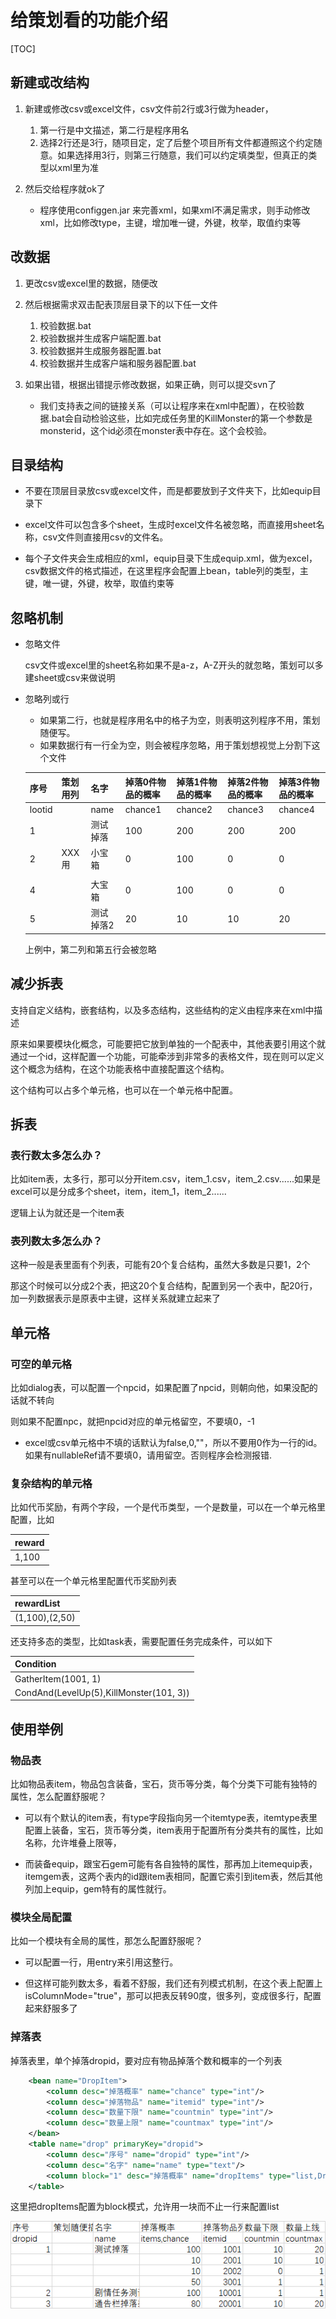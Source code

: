 # 给策划看的功能介绍

[TOC]



## 新建或改结构

1. 新建或修改csv或excel文件，csv文件前2行或3行做为header，

   1. 第一行是中文描述，第二行是程序用名
   2. 选择2行还是3行，随项目定，定了后整个项目所有文件都遵照这个约定随意。如果选择用3行，则第三行随意，我们可以约定填类型，但真正的类型以xml里为准
   
2. 然后交给程序就ok了

	* 程序使用configgen.jar 来完善xml，如果xml不满足需求，则手动修改xml，比如修改type，主键，增加唯一键，外键，枚举，取值约束等
	
	  

## 改数据

1. 更改csv或excel里的数据，随便改

2. 然后根据需求双击配表顶层目录下的以下任一文件
   1. 校验数据.bat
   2. 校验数据并生成客户端配置.bat
   3. 校验数据并生成服务器配置.bat
   4. 校验数据并生成客户端和服务器配置.bat
   
3. 如果出错，根据出错提示修改数据，如果正确，则可以提交svn了

   - 我们支持表之间的链接关系（可以让程序来在xml中配置），在校验数据.bat会自动检验这些，比如完成任务里的KillMonster的第一个参数是monsterid，这个id必须在monster表中存在。这个会校验。

   

## 目录结构

- 不要在顶层目录放csv或excel文件，而是都要放到子文件夹下，比如equip目录下


- excel文件可以包含多个sheet，生成时excel文件名被忽略，而直接用sheet名称，csv文件则直接用csv的文件名。
- 每个子文件夹会生成相应的xml，equip目录下生成equip.xml，做为excel，csv数据文件的格式描述，在这里程序会配置上bean，table列的类型，主键，唯一键，外键，枚举，取值约束等

 

## 忽略机制

- 忽略文件

  csv文件或excel里的sheet名称如果不是a-z，A-Z开头的就忽略，策划可以多建sheet或csv来做说明

- 忽略列或行

  - 如果第二行，也就是程序用名中的格子为空，则表明这列程序不用，策划随便写。
  - 如果数据行有一行全为空，则会被程序忽略，用于策划想视觉上分割下这个文件

  | 序号   | 策划用列 | 名字      | 掉落0件物品的概率 | 掉落1件物品的概率 | 掉落2件物品的概率 | 掉落3件物品的概率 |
  | ------ | -------- | --------- | ----------------- | ----------------- | ----------------- | ----------------- |
  | lootid |          | name      | chance1           | chance2           | chance3           | chance4           |
  | 1      |          | 测试掉落  | 100               | 200               | 200               | 200               |
  | 2      | XXX用    | 小宝箱    | 0                 | 100               | 0                 | 0                 |
  |        |          |           |                   |                   |                   |                   |
  | 4      |          | 大宝箱    | 0                 | 100               | 0                 | 0                 |
  | 5      |          | 测试掉落2 | 20                | 10                | 10                | 20                |

  上例中，第二列和第五行会被忽略

  

## 减少拆表

支持自定义结构，嵌套结构，以及多态结构，这些结构的定义由程序来在xml中描述

原来如果要模块化概念，可能要把它放到单独的一个配表中，其他表要引用这个就通过一个id，这样配置一个功能，可能牵涉到非常多的表格文件，现在则可以定义这个概念为结构，在这个功能表格中直接配置这个结构。

这个结构可以占多个单元格，也可以在一个单元格中配置。



## 拆表

### 表行数太多怎么办？

比如item表，太多行，那可以分开item.csv，item_1.csv，item_2.csv......如果是excel可以是分成多个sheet，item，item_1，item_2......

逻辑上认为就还是一个item表

### 表列数太多怎么办？

这种一般是表里面有个列表，可能有20个复合结构，虽然大多数是只要1，2个

那这个时候可以分成2个表，把这20个复合结构，配置到另一个表中，配20行，加一列数据表示是原表中主键，这样关系就建立起来了



## 单元格

### 可空的单元格

比如dialog表，可以配置一个npcid，如果配置了npcid，则朝向他，如果没配的话就不转向

则如果不配置npc，就把npcid对应的单元格留空，不要填0，-1

- excel或csv单元格中不填的话默认为false,0,""，所以不要用0作为一行的id。如果有nullableRef请不要填0，请用留空。否则程序会检测报错.
        

### 复杂结构的单元格

比如代币奖励，有两个字段，一个是代币类型，一个是数量，可以在一个单元格里配置，比如

| reward |
| ------ |
| 1,100  |

甚至可以在一个单元格里配置代币奖励列表

| rewardList     |
| :------------- |
| (1,100),(2,50) |

还支持多态的类型，比如task表，需要配置任务完成条件，可以如下

| Condition                               |
| :-------------------------------------- |
| GatherItem(1001, 1)                     |
| CondAnd(LevelUp(5),KillMonster(101, 3)) |

## 使用举例

### 物品表

比如物品表item，物品包含装备，宝石，货币等分类，每个分类下可能有独特的属性，怎么配置舒服呢？

- 可以有个默认的item表，有type字段指向另一个itemtype表，itemtype表里配置上装备，宝石，货币等分类，item表用于配置所有分类共有的属性，比如名称，允许堆叠上限等，

- 而装备equip，跟宝石gem可能有各自独特的属性，那再加上itemequip表，itemgem表，这两个表内的id跟item表相同，配置它索引到item表，然后其他列加上equip，gem特有的属性就行。

  

### 模块全局配置

比如一个模块有全局的属性，那怎么配置舒服呢？

- 可以配置一行，用entry来引用这整行。

- 但这样可能列数太多，看着不舒服，我们还有列模式机制，在这个表上配置上isColumnMode="true"，那可以把表反转90度，很多列，变成很多行，配置起来舒服多了

  
### 掉落表

掉落表里，单个掉落dropid，要对应有物品掉落个数和概率的一个列表

```xml
    <bean name="DropItem">
        <column desc="掉落概率" name="chance" type="int"/>
        <column desc="掉落物品" name="itemid" type="int"/>
        <column desc="数量下限" name="countmin" type="int"/>
        <column desc="数量上限" name="countmax" type="int"/>
    </bean>
    <table name="drop" primaryKey="dropid">
        <column desc="序号" name="dropid" type="int"/>
        <column desc="名字" name="name" type="text"/>
        <column block="1" desc="掉落概率" name="dropItems" type="list,DropItem"/>
    </table>
```

这里把dropItems配置为block模式，允许用一块而不止一行来配置list

![block.png](block.png)
